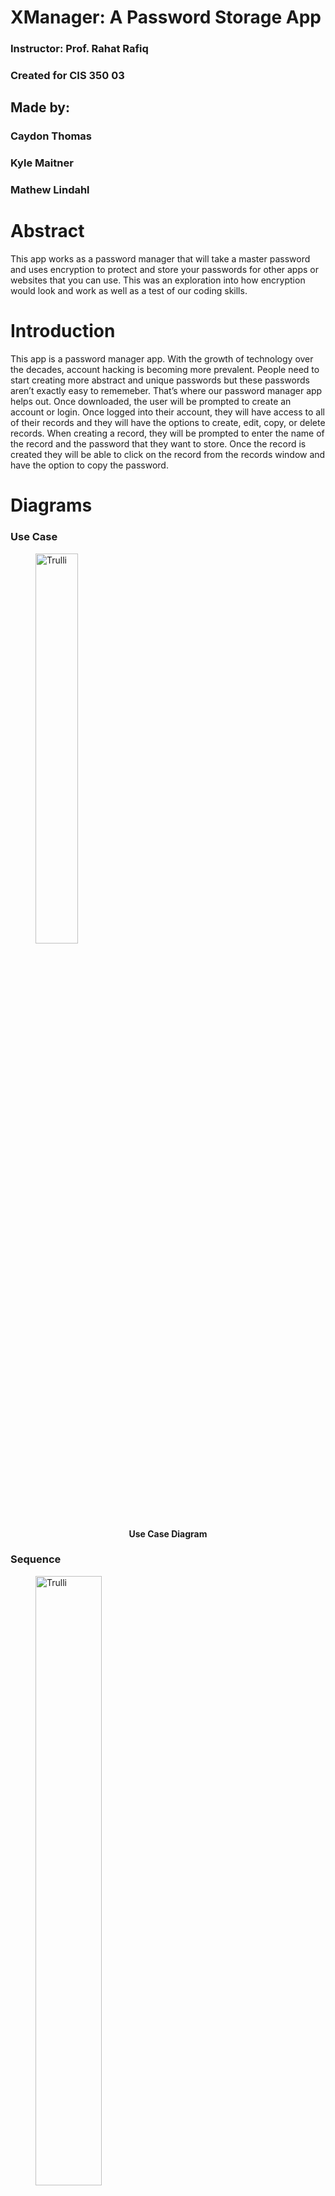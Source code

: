 # XManager: A Password Storage App
### Instructor: Prof. Rahat Rafiq
### Created for CIS 350 03
## Made by:
### Caydon Thomas
### Kyle Maitner
### Mathew Lindahl

# Abstract
This app works as a password manager that will take a master password and uses encryption to protect and store your passwords for other apps or websites that you can use. This was an exploration into how encryption would look and work as well as a test of our coding skills.


# Introduction
This app is a password manager app. With the growth of technology over the decades, account hacking is becoming more prevalent. People need to start creating more abstract and unique passwords but these passwords aren’t exactly easy to rememeber. That’s where our password manager app helps out. Once downloaded, the user will be prompted to create an account or login. Once logged into their account, they will have access to all of their records and they will have the options to create, edit, copy, or delete records. When creating a record, they will be prompted to enter the name of the record and the password that they want to store. Once the record is created they will be able to click on the record from the records window and have the option to copy the password.

# Diagrams
### Use Case

<figure>
  <img src="https://cdn.discordapp.com/attachments/486014885080334367/1159534457338998804/image.png?ex=65315f9d&is=651eea9d&hm=fd49eac7cbe4fba7f6ed3185e82a1020e66b7dd816fe514abe57ac40d5e495a2&" alt="Trulli"
    style="width:40%">
  <figcaption align = "center"><b>Use Case Diagram
    
</b></figcaption>
</figure>

### Sequence

<figure>
<img src="https://cdn.discordapp.com/attachments/486014885080334367/1159313205026357268/image.png?ex=6530918f&is=651e1c8f&hm=89601473fb0065837f4b49c21eba22853c68522e13d2af6effa7ebf9034aa1b7&" alt="Trulli"
style="width:50%">
<figcaption align = "center"><b>Sequence Diagram

</b></figcaption>
</figure>

### Class

<figure>
<img src="https://cdn.discordapp.com/attachments/1147261091508932728/1159542198233202738/image.png?ex=653166d3&is=651ef1d3&hm=7849b6dad71e3888a375d55eee50b53929518c309ea31ff9ffd993de6177cd18&" alt="Trulli"
style="width:70%">
<figcaption align = "center"><b>Class Diagram

</b></figcaption>
</figure>

# App Example

### Login Window

<figure>
<img src="https://cdn.discordapp.com/attachments/486014885080334367/1168596176719859722/image.png?ex=655256ff&is=653fe1ff&hm=34af09f58d69cd637a49ff77d1c0806ffbb4f0864d4c1c0422ec6be7f8949ea7&" alt="Trulli"
style="width:50%">
<figcaption align = "center"><b>

</b></figcaption>
</figure>

### Sign up Window

<figure>
<img src="https://cdn.discordapp.com/attachments/486014885080334367/1168610858738384967/image.png?ex=655264ac&is=653fefac&hm=f9394a7ada4fdf28a0465be221bfa986189a482710ba2e473de2bb7d7884cf53&" alt="Trulli"
style="width:50%">
<figcaption align = "center"><b>

</b></figcaption>
</figure>

### Records Window

When logged into your account, all of your records will be shown here.

<figure>
<img src="https://cdn.discordapp.com/attachments/486014885080334367/1169689992495378593/image.png?ex=655651b2&is=6543dcb2&hm=575c3b509e4ad1b438408b034e0cebc4d08c66eba799ecbb495aa6d1b179f8c2&" alt="Trulli"
style="width:50%">
<figcaption align = "center"><b>

</b></figcaption>
</figure>

### Create Record Window

To create a record, you will click on the "+" button on the records window and you will be prompted to create your new record.

<figure>
<img src="https://cdn.discordapp.com/attachments/486014885080334367/1168950294739161180/image.png?ex=6553a0cc&is=65412bcc&hm=c70eb15d5ae1eeb1675410f1390cd47ea7f238792f80ea50402d711c64e5b47e&" alt="Trulli"
style="width:50%">
<figcaption align = "center"><b>

</b></figcaption>
</figure>

### Show Record Window

When clicking on a record, you will be shown the password for the record and the option to copy it.

<figure>
<img src="https://cdn.discordapp.com/attachments/486014885080334367/1169690123282161705/image.png?ex=655651d1&is=6543dcd1&hm=9f7a98adf55885d99c1623fee04d24122745933495d2dfa7cdad69fdf0e744f6&" alt="Trulli"
style="width:50%">
<figcaption align = "center"><b>

</b></figcaption>
</figure>

# Sign up and Login

### Creating account.

<figure>
<img src="https://cdn.discordapp.com/attachments/486014885080334367/1168960003969912942/image.png?ex=6553a9d7&is=654134d7&hm=d4a0ab79ecc2a1b1b6208026fb5766d2c0723b59d65c5d97deda30253ee221a9&" alt="Trulli"
style="width:50%">
<figcaption align = "center"><b>

</b></figcaption>
</figure>

### Logging in with invalid account.

<figure>
<img src="https://cdn.discordapp.com/attachments/486014885080334367/1168960196408782910/image.png?ex=6553aa05&is=65413505&hm=1104dbbd1498b969dba085fea1b5f0dd31a310dd964797498d6857ac2992d289&" alt="Trulli"
style="width:50%">
<figcaption align = "center"><b>

</b></figcaption>
</figure>

### Creating account with username that already exists.

<figure>
<img src="https://cdn.discordapp.com/attachments/486014885080334367/1168960588886573186/image.png?ex=6553aa62&is=65413562&hm=2e7dd52aba951ffaf792cf88f7c54b1c65457902d5dc04fca88c6ad7776da43d&" alt="Trulli"
style="width:50%">
<figcaption align = "center"><b>

</b></figcaption>
</figure>
